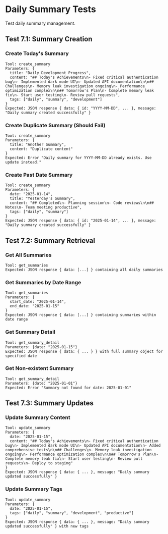 # Daily Summary Tests

Test daily summary management.

## Test 7.1: Summary Creation

### Create Today's Summary
```
Tool: create_summary
Parameters: {
  title: "Daily Development Progress",
  content: "## Today's Achievements\n- Fixed critical authentication bug\n- Implemented dark mode UI\n- Updated API documentation\n\n## Challenges\n- Memory leak investigation ongoing\n- Performance optimization complex\n\n## Tomorrow's Plan\n- Complete memory leak fix\n- Start user testing\n- Review pull requests",
  tags: ["daily", "summary", "development"]
}
Expected: JSON response { data: { id: "YYYY-MM-DD", ... }, message: "Daily summary created successfully" }
```

### Create Duplicate Summary (Should Fail)
```
Tool: create_summary
Parameters: {
  title: "Another Summary",
  content: "Duplicate content"
}
Expected: Error "Daily summary for YYYY-MM-DD already exists. Use update instead."
```

### Create Past Date Summary
```
Tool: create_summary
Parameters: {
  date: "2025-01-14",
  title: "Yesterday's Summary",
  content: "## Completed\n- Planning session\n- Code reviews\n\n## Notes\n- Team meeting productive",
  tags: ["daily", "summary"]
}
Expected: JSON response { data: { id: "2025-01-14", ... }, message: "Daily summary created successfully" }
```

## Test 7.2: Summary Retrieval

### Get All Summaries
```
Tool: get_summaries
Expected: JSON response { data: [...] } containing all daily summaries
```

### Get Summaries by Date Range
```
Tool: get_summaries
Parameters: {
  start_date: "2025-01-14",
  end_date: "2025-01-15"
}
Expected: JSON response { data: [...] } containing summaries within date range
```

### Get Summary Detail
```
Tool: get_summary_detail
Parameters: {date: "2025-01-15"}
Expected: JSON response { data: { ... } } with full summary object for specified date
```

### Get Non-existent Summary
```
Tool: get_summary_detail
Parameters: {date: "2025-01-01"}
Expected: Error "Summary not found for date: 2025-01-01"
```

## Test 7.3: Summary Updates

### Update Summary Content
```
Tool: update_summary
Parameters: {
  date: "2025-01-15",
  content: "## Today's Achievements\n- Fixed critical authentication bug\n- Implemented dark mode UI\n- Updated API documentation\n- Added comprehensive tests\n\n## Challenges\n- Memory leak investigation ongoing\n- Performance optimization complex\n\n## Tomorrow's Plan\n- Complete memory leak fix\n- Start user testing\n- Review pull requests\n- Deploy to staging"
}
Expected: JSON response { data: { ... }, message: "Daily summary updated successfully" }
```

### Update Summary Tags
```
Tool: update_summary
Parameters: {
  date: "2025-01-15",
  tags: ["daily", "summary", "development", "productive"]
}
Expected: JSON response { data: { ... }, message: "Daily summary updated successfully" } with new tags
```